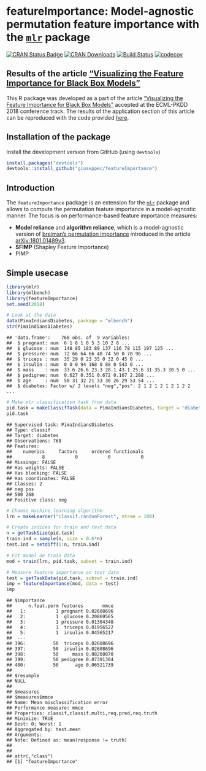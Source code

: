 
# featureImportance: Model-agnostic permutation feature importance with the [`mlr`](https://github.com/mlr-org/mlr) package

[![CRAN Status
Badge](http://www.r-pkg.org/badges/version/featureImportance)](http://cran.r-project.org/web/packages/featureImportance)
[![CRAN
Downloads](http://cranlogs.r-pkg.org/badges/featureImportance)](http://cran.rstudio.com/web/packages/featureImportance/index.html)
[![Build
Status](https://travis-ci.org/giuseppec/featureImportance.svg?branch=master)](https://travis-ci.org/giuseppec/featureImportance)
[![codecov](https://codecov.io/gh/giuseppec/featureImportance/branch/master/graph/badge.svg?token=2w8ISxXGMc)](https://codecov.io/gh/giuseppec/featureImportance)

## Results of the article [“Visualizing the Feature Importance for Black Box Models”](https://arxiv.org/abs/1804.06620)

This R package was developed as a part of the article [“Visualizing the
Feature Importance for Black Box
Models”](https://arxiv.org/abs/1804.06620) accepted at the ECML-PKDD
2018 conference track. The results of the application section of this
article can be reproduced with the code provided
[here](https://github.com/giuseppec/featureImportance/blob/master/ecml-demo/application_results.md).

## Installation of the package

Install the development version from GitHub (using `devtools`)

``` r
install.packages("devtools")
devtools::install_github("giuseppec/featureImportance")
```

## Introduction

The `featureImportance` package is an extension for the
[`mlr`](https://github.com/mlr-org/mlr) package and allows to compute
the permutation feature importance in a model-agnostic manner. The focus
is on performance-based feature importance measures:

  - **Model reliance** and **algorithm reliance**, which is a
    model-agnostic version of [breiman’s permutation
    importance](https://www.stat.berkeley.edu/~breiman/randomforest2001.pdf)
    introduced in the article
    [arXiv:1801.01489v3](https://arxiv.org/abs/1801.01489).
  - **SFIMP** (Shapley Feature Importance)
  - PIMP

## Simple usecase

``` r
library(mlr)
library(mlbench)
library(featureImportance)
set.seed(2018)

# Look at the data
data(PimaIndiansDiabetes, package = "mlbench")
str(PimaIndiansDiabetes)
```

    ## 'data.frame':    768 obs. of  9 variables:
    ##  $ pregnant: num  6 1 8 1 0 5 3 10 2 8 ...
    ##  $ glucose : num  148 85 183 89 137 116 78 115 197 125 ...
    ##  $ pressure: num  72 66 64 66 40 74 50 0 70 96 ...
    ##  $ triceps : num  35 29 0 23 35 0 32 0 45 0 ...
    ##  $ insulin : num  0 0 0 94 168 0 88 0 543 0 ...
    ##  $ mass    : num  33.6 26.6 23.3 28.1 43.1 25.6 31 35.3 30.5 0 ...
    ##  $ pedigree: num  0.627 0.351 0.672 0.167 2.288 ...
    ##  $ age     : num  50 31 32 21 33 30 26 29 53 54 ...
    ##  $ diabetes: Factor w/ 2 levels "neg","pos": 2 1 2 1 2 1 2 1 2 2 ...

``` r
# Make mlr classification task from data
pid.task = makeClassifTask(data = PimaIndiansDiabetes, target = "diabetes")
pid.task
```

    ## Supervised task: PimaIndiansDiabetes
    ## Type: classif
    ## Target: diabetes
    ## Observations: 768
    ## Features:
    ##    numerics     factors     ordered functionals 
    ##           8           0           0           0 
    ## Missings: FALSE
    ## Has weights: FALSE
    ## Has blocking: FALSE
    ## Has coordinates: FALSE
    ## Classes: 2
    ## neg pos 
    ## 500 268 
    ## Positive class: neg

``` r
# Choose machine learning algorithm 
lrn = makeLearner("classif.randomForest", ntree = 100)

# Create indices for train and test data
n = getTaskSize(pid.task)
train.ind = sample(n, size = 0.6*n)
test.ind = setdiff(1:n, train.ind)

# Fit model on train data
mod = train(lrn, pid.task, subset = train.ind)

# Measure feature importance on test data
test = getTaskData(pid.task, subset = train.ind)
imp = featureImportance(mod, data = test)
imp
```

    ## $importance
    ##      n.feat.perm features       mmce
    ##   1:           1 pregnant 0.02608696
    ##   2:           1  glucose 0.20869565
    ##   3:           1 pressure 0.01304348
    ##   4:           1  triceps 0.01956522
    ##   5:           1  insulin 0.04565217
    ##  ---                                
    ## 396:          50  triceps 0.02608696
    ## 397:          50  insulin 0.02608696
    ## 398:          50     mass 0.08260870
    ## 399:          50 pedigree 0.07391304
    ## 400:          50      age 0.06521739
    ## 
    ## $resample
    ## NULL
    ## 
    ## $measures
    ## $measures$mmce
    ## Name: Mean misclassification error
    ## Performance measure: mmce
    ## Properties: classif,classif.multi,req.pred,req.truth
    ## Minimize: TRUE
    ## Best: 0; Worst: 1
    ## Aggregated by: test.mean
    ## Arguments: 
    ## Note: Defined as: mean(response != truth)
    ## 
    ## 
    ## attr(,"class")
    ## [1] "featureImportance"
